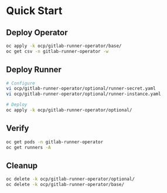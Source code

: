 # Quick Start

## Deploy Operator

```bash
oc apply -k ocp/gitlab-runner-operator/base/
oc get csv -n gitlab-runner-operator -w
```

## Deploy Runner

```bash
# Configure
vi ocp/gitlab-runner-operator/optional/runner-secret.yaml
vi ocp/gitlab-runner-operator/optional/runner-instance.yaml

# Deploy
oc apply -k ocp/gitlab-runner-operator/optional/
```

## Verify

```bash
oc get pods -n gitlab-runner-operator
oc get runners -A
```

## Cleanup

```bash
oc delete -k ocp/gitlab-runner-operator/optional/
oc delete -k ocp/gitlab-runner-operator/base/
```
